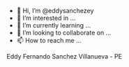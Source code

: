 - 👋 Hi, I’m @eddysanchezey
- 👀 I’m interested in ...
- 🌱 I’m currently learning ...
- 💞️ I’m looking to collaborate on ...
- 📫 How to reach me ...

Eddy Fernando Sanchez Villanueva - PE 
<!---
eddysanchezey/eddysanchezey is a ✨ special ✨ repository because its `README.md` (this file) appears on your GitHub profile.
You can click the Preview link to take a look at your changes.
--->
